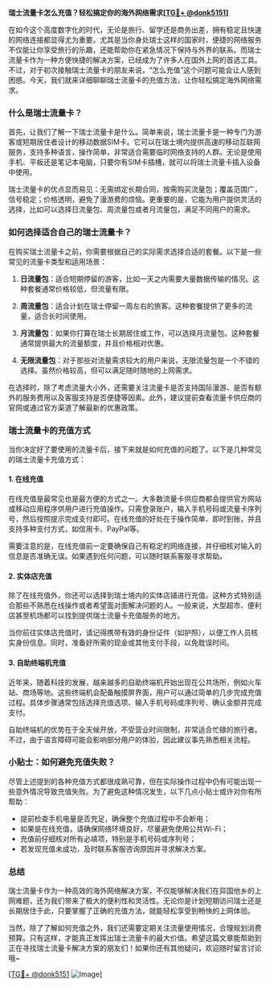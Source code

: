 **瑞士流量卡怎么充值？轻松搞定你的海外网络需求[[TG💪+ @donk5151](https://t.me/s/donk5151)]**

在如今这个高度数字化的时代，无论是旅行、留学还是商务出差，拥有稳定且快速的网络连接都显得尤为重要。尤其是当你身处瑞士这样的国家时，便捷的网络服务不仅能让你享受旅行的乐趣，还能帮助你在紧急情况下保持与外界的联系。而瑞士流量卡作为一种方便快捷的解决方案，已经成为了许多人在国外上网的首选工具。不过，对于初次接触瑞士流量卡的朋友来说，“怎么充值”这个问题可能会让人感到困惑。今天，我们就来详细聊聊瑞士流量卡的充值方法，让你轻松搞定海外网络需求。

### 什么是瑞士流量卡？

首先，让我们了解一下瑞士流量卡是什么。简单来说，瑞士流量卡是一种专门为游客或短期居住者设计的移动数据SIM卡。它可以在瑞士境内提供高速的移动互联网服务，支持多种语言，操作简单，非常适合需要临时网络支持的人群。无论是使用手机、平板还是笔记本电脑，只要你有SIM卡插槽，就可以将瑞士流量卡插入设备中使用。

瑞士流量卡的优点显而易见：无需绑定长期合同，按需购买流量包；覆盖范围广，信号稳定；价格透明，避免了漫游费的烦恼。更重要的是，它能为用户提供灵活的选择，比如可以选择日流量包、周流量包或者月流量包，满足不同用户的需求。

### 如何选择适合自己的瑞士流量卡？

在购买瑞士流量卡之前，你需要根据自己的实际需求选择合适的套餐。以下是一些常见的流量卡类型和适用场景：

1. **日流量包**：适合短期停留的游客，比如一天之内需要大量数据传输的情况。这种套餐通常价格较低，但流量有限。
   
2. **周流量包**：适合计划在瑞士停留一周左右的旅客。这种套餐提供了更多的流量，适合长时间使用。
   
3. **月流量包**：如果你打算在瑞士长期居住或工作，可以选择月流量包。这种套餐通常提供最大的流量额度，并且价格相对优惠。

4. **无限流量包**：对于那些对流量需求较大的用户来说，无限流量包是一个不错的选择。虽然价格较高，但可以满足随时随地的上网需求。

在选择时，除了考虑流量大小外，还需要关注流量卡是否支持国际漫游、是否有额外的服务费用以及客服支持是否便捷等因素。此外，建议提前查看流量卡供应商的官网或通过官方渠道了解最新的优惠政策。

### 瑞士流量卡的充值方式

当你决定好了要使用的流量卡后，接下来就是如何充值的问题了。以下是几种常见的瑞士流量卡充值方式：

#### 1. 在线充值

在线充值是最常见也是最方便的方式之一。大多数流量卡供应商都会提供官方网站或移动应用程序供用户进行充值操作。只需登录账户，输入手机号码或流量卡序列号，然后按照提示完成支付即可。在线充值的好处在于操作简单、即时到账，并且支持多种支付方式，如信用卡、PayPal等。

需要注意的是，在线充值前一定要确保自己有稳定的网络连接，并仔细核对输入的信息是否准确无误。如果遇到任何问题，可以随时联系客服寻求帮助。

#### 2. 实体店充值

除了在线充值外，你还可以选择到瑞士境内的实体店铺进行充值。这种方式特别适合那些不熟悉在线操作或者希望面对面解决问题的人。一般来说，大型超市、便利店甚至机场都可以找到提供瑞士流量卡充值服务的地方。

当你前往实体店充值时，请记得携带有效的身份证件（如护照），以便工作人员核实身份信息。同时，准备好所需的现金或其他支付手段，以免耽误时间。

#### 3. 自助终端机充值

近年来，随着科技的发展，越来越多的自助终端机开始出现在公共场所，例如火车站、商场等地。这些终端机会配备触摸屏界面，用户可以通过简单的几步完成充值过程。具体步骤通常包括选择充值选项、输入手机号码或序列号、确认金额并完成支付。

自助终端机的优势在于全天候开放，不受营业时间限制，非常适合忙碌的旅行者。不过，由于语言障碍可能会影响部分用户的体验，因此建议事先熟悉相关流程。

### 小贴士：如何避免充值失败？

尽管上述提到的各种充值方式都很成熟可靠，但在实际操作过程中仍有可能出现一些意外情况导致充值失败。为了避免这种情况发生，以下几点小贴士或许对你有所帮助：

- 提前检查手机电量是否充足，确保整个充值过程中不会断电；
- 如果是在线充值，请确保网络环境良好，尽量避免使用公共Wi-Fi；
- 充值前仔细核对所有必填项，特别是手机号码或序列号；
- 若发现充值未成功，及时联系客服咨询原因并寻求解决方案。

### 总结

瑞士流量卡作为一种高效的海外网络解决方案，不仅能够解决我们在异国他乡的上网难题，还为我们带来了极大的便利性和灵活性。无论你是计划短期访问瑞士还是长期居住于此，只要掌握了正确的充值方法，就能轻松享受到畅快的上网体验。

当然，除了了解如何充值之外，我们还需要定期关注流量使用情况，合理规划消费预算。只有这样，才能真正发挥出瑞士流量卡的最大价值。希望这篇文章能帮助到正在寻找瑞士流量卡解决方案的朋友们！如果你还有其他疑问，欢迎随时留言讨论哦~

[[TG💪+ @donk5151](https://t.me/s/donk5151) ![Image](https://i.postimg.cc/rwNCRYN7/Snipaste-2025-04-30-17-27-05.png)]